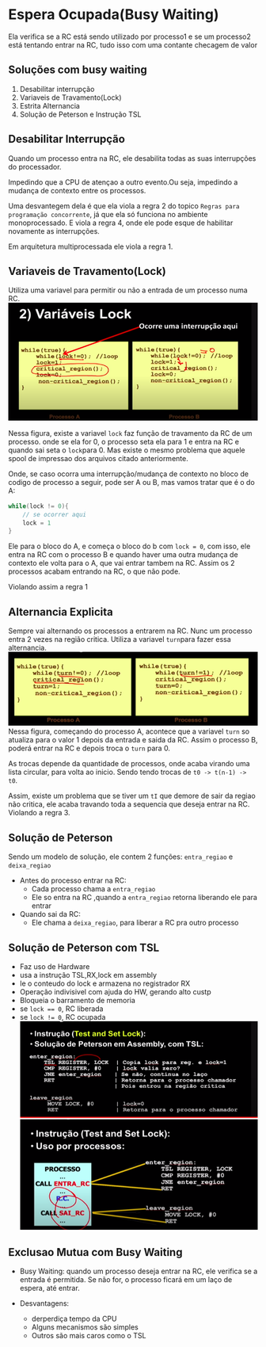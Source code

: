 # Espera Ocupada(Busy Waiting)
Ela verifica se a RC está sendo utilizado por processo1 e se um processo2 está tentando entrar na RC, tudo isso com uma contante checagem de valor

## Soluções com busy waiting
1. Desabilitar interrupção
2. Variaveis de Travamento(Lock)
3. Estrita Alternancia
4. Solução de Peterson e Instrução TSL


## Desabilitar Interrupção
Quando um processo entra na RC, ele desabilita todas as suas interrupções do processador.

Impedindo que a CPU de atençao a outro evento.Ou seja, impedindo a mudança de contexto entre os processos.

Uma desvantegem dela é que ela viola a regra 2 do topico `Regras para programação concorrente`, já que ela só funciona no ambiente monoprocessado. E viola a regra 4, onde ele pode esque de habilitar novamente as interrupções.

Em arquitetura multiprocessada ele viola a regra 1.

## Variaveis de Travamento(Lock)
Utiliza uma variavel para permitir ou não a entrada de um processo numa RC.
![Exemplo](./images/Screenshot%20from%202022-09-16%2015-59-42.png)

Nessa figura, existe a variavel `lock` faz função de travamento da RC de um processo. onde se ela for 0, o processo seta ela para 1 e entra na RC e quando sai seta o `lock`para 0. Mas existe o mesmo problema que aquele spool de impressao dos arquivos citado anteriormente.

Onde, se caso ocorra uma interrupção/mudança de contexto no bloco de codigo de processo a seguir, pode ser A ou B, mas vamos tratar que é o do A:
```c
while(lock != 0){
    // se ocorrer aqui
    lock = 1
}
```
Ele para o bloco do A, e começa o bloco do b com `lock = 0`, com isso, ele entra na RC com o processo B e quando haver uma outra mudança de contexto ele volta para o A, que vai entrar tambem na RC. Assim os 2 processos acabam entrando na RC, o que não pode.

Violando assim a regra 1

## Alternancia Explicita
Sempre vai alternando os processos a entrarem na RC.
Nunc um processo entra 2 vezes na região critica.
Utiliza a variavel `turn`para fazer essa alternancia.
![Exemplo](./images/Screenshot%20from%202022-09-16%2016-25-00.png)
Nessa figura, começando do processo A, acontece que a variavel `turn` so atualiza para o valor 1 depois da entrada e saida da RC.  Assim o processo B, poderá entrar na RC e depois troca o `turn` para 0.

As trocas depende da quantidade de processos, onde acaba virando uma lista circular, para volta ao inicio. Sendo tendo trocas de `t0 -> t(n-1) -> t0`.

Assim, existe um problema que se tiver um `tI` que demore de sair da regiao não critica, ele acaba travando toda a sequencia que deseja entrar na RC.
Violando a regra 3.


## Solução de Peterson
Sendo um modelo de solução, ele contem 2 funções: `entra_regiao` e `deixa_regiao`
- Antes do processo entrar na RC:
    - Cada processo chama a `entra_regiao`
    - Ele so entra na RC ,quando a `entra_regiao` retorna liberando ele para entrar
- Quando sai da RC:
    - Ele chama a `deixa_regiao`, para liberar a RC pra outro processo

## Solução de Peterson com TSL
- Faz uso de Hardware
- usa a instrução TSL,RX,lock em assembly
- le o conteudo do lock e armazena no registrador RX
- Operação indivisivel com ajuda do HW, gerando alto custp
- Bloqueia o barramento de memoria
- se `lock == 0`, RC liberada
- se `lock != 0`, RC ocupada
![Exemplo](./images/Screenshot%20from%202022-09-16%2017-09-14.png)
![Exemplo](./images/Screenshot%20from%202022-09-16%2017-12-08.png)

## Exclusao Mutua com Busy Waiting
- Busy Waiting: quando um processo deseja entrar na RC, ele verifica se a entrada é permitida. Se não for, o processo ficará em um laço de espera, até entrar.

- Desvantagens: 
    - derperdiça tempo da CPU
    - Alguns mecanismos são simples
    - Outros são mais caros como o TSL


